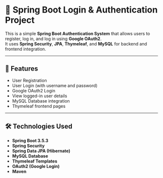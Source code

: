 # 🔐 Spring Boot Login & Authentication Project

This is a simple **Spring Boot Authentication System** that allows users to register, log in, and log in using **Google OAuth2**.  
It uses **Spring Security**, **JPA**, **Thymeleaf**, and **MySQL** for backend and frontend integration.

---

## 🚀 Features

- User Registration  
- User Login (with username and password)  
- Google OAuth2 Login  
- View logged-in user details  
- MySQL Database integration  
- Thymeleaf frontend pages

---

## 🛠️ Technologies Used

- **Spring Boot 3.5.3**  
- **Spring Security**  
- **Spring Data JPA (Hibernate)**  
- **MySQL Database**  
- **Thymeleaf Templates**  
- **OAuth2 (Google Login)**  
- **Maven**
